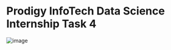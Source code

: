 # Prodigy InfoTech Data Science Internship Task 4

![image](https://github.com/user-attachments/assets/8e6967c9-20fa-4eca-931f-95d07fa2bf4a)

